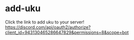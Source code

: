 # add-uku
Click the link to add uku to your server!
https://discord.com/api/oauth2/authorize?client_id=943130465286647829&permissions=8&scope=bot

